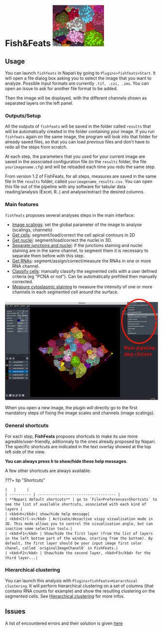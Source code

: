 # Fish&Feats ![snap](imgs/snap.png)

## Usage
You can launch `fishfeats` in Napari by going to `Plugins>fishfeats>Start`. It will open a file dialog box asking you to select the image that you want to analyze. Possible input formats are currently `.tif, .czi, .ims`. You can open an issue to ask for another file format to be added.

Then the image will be displayed, with the different channels shown as separated layers on the left panel.

### Outputs/Setup
All the outputs of `fishfeats` will be saved in the folder called `results` that will be automatically created in the folder containing your image. If you run `fishfeats` again on the same image, the program will look into that folder for already saved files, so that you can load previous files and don't have to redo all the steps from scratch.

At each step, the parameters that you used for your current image are saved in the associated configuration file (in the `results` folder, the file `yourimagename.cfg`) and will be reloaded each time you redo the same step.

From version 1.2 of FishFeats, for all steps, measures are saved in the same file in the `results` folder, called `yourimagename_results.csv`. You can open this file out of the pipeline with any software for tabular data reading/analysis (Excel, R..) and analyse/extract the desired columns. 


### Main features

`fishfeats` proposes several analyses steps in the main interface:

- [Image scalings](./Image-scalings): set the global parameter of the image to analyse (scalings, channels)
- [Get cells](./Get-cells): segment/load/correct the cell apical contours in 2D
- [Get nuclei](./Get-nuclei): segment/load/correct the nuclei in 3D.
- [Separate junctions and nuclei](https://gitlab.pasteur.fr/gletort/fishfeats/-/wikis/Separate-junctions-and-nuclei): if the junctions staining and nuclei staining are in the same channel, to segment them it is necessary to separate them before with this step.
- [Get RNAs](https://gitlab.pasteur.fr/gletort/fishfeats/-/wikis/Get-rnas): segment/assign/correct/measure the RNAs in one or more RNA channel.
- [Classify cells](https://gitlab.pasteur.fr/gletort/fishfeats/-/wikis/Classify-cells): manually classify the segmented cells with a user defined criteria (eg "PCNA or not"). Can be automatically prefilled then manually corrected.
- [Measure cytoplasmic staining](./Measure-cytoplasmic-staining) to measure the intensity of one or more channels in each segmented cell around the surface.

![main](imgs/main.png)

When you open a new image, the plugin will directly go to the first mandatory steps of fixing the image scales and channels (image scalings).

### General shortcuts

For each step, **FishFeats** proposes shortcuts to make its use more agreable/user-friendly, aditionnaly to the ones already proposed by Napari. The specific shortcuts are indicated in the text overlay showed at the top left side of the view. 

**You can always press <kbd>h</kbd> to show/hide these help messages**.

A few other shortcuts are always available:

???+ tip "Shortcuts"
	
	|   |     |	
	| ---------- | ------------------------------------ |
	| **Napari default shortcuts** | go to `File>Preferences>Shortcuts` to see the list of available shortcuts, associated with each kind of layers |
	| <kbd>h</kbd>| show/hide help message|
	| <kbd>Ctrl-v</kbd> | Activate/desactive vispy visualisation mode in 3D. This mode allows you to control the visualisation angle, but can inactive some selection tools.|
	| <kbd>F1</kbd> | Show/hide the first layer (from the list of layers in the left bottom part of the window, starting from the bottom). By default, the first layer should be your input image first color chanel, called `originalImageChanel0` in FishFeats.|
	| <kbd>F2</kbd> | Show/hide the second layer, <kbd>F3</kbd> for the third layer...|



### Hierarchical clustering

You can launch this analysis with `Plugins>fishfeats>Hierarchical clustering`.
It will perform hierarchical clustering on a set of columns (that contains RNA counts for example) and show the resulting clustering on the segmented cells. 
See [Hierarchical clustering](https://gitlab.pasteur.fr/gletort/fishfeats/-/wikis/Hierarchical-clustering) for more infos.

## Issues
A list of encountered errors and their solution is given [here](https://gitlab.pasteur.fr/gletort/fishfeats/-/wikis/Known-errors-and-solutions)
